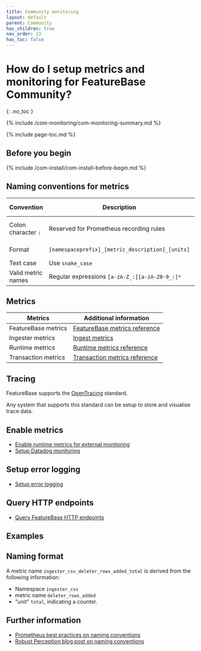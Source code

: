 ```yaml
---
title: Community monitoring
layout: default
parent: Community
has_children: true
nav_order: 13
has_toc: false
---
```


# How do I setup metrics and monitoring for FeatureBase Community?
{: .no_toc }

{% include /com-monitoring/com-monitoring-summary.md %}

{% include page-toc.md %}

## Before you begin

{% include /com-install/com-install-before-begin.md %}

## Naming conventions for metrics

| Convention | Description | Additional information |
|---|---|---|
| Colon character `:` | Reserved for Prometheus recording rules | [Learn about Prometheus recording rules](https://prometheus.io/docs/practices/rules/){:target="_blank"} |
| Format | `[namespaceprefix]_[metric_description]_[units]` | [Naming format example](#naming-format) |
| Text case | Use `snake_case` |  |
| Valid metric names | Regular expressions `[a-zA-Z_:][a-zA-Z0-9_:]*` |  |

## Metrics

| Metrics | Additional information |
|---|---|
| FeatureBase metrics | [FeatureBase metrics reference](/docs/community/com-monitoring/com-monitoring-metrics-fb) |
| Ingester metrics | [Ingest metrics](/docs/community/com-monitoring/com-monitoring-metrics-ingest) |
| Runtime metrics | [Runtime metrics reference](/docs/community/com-monitoring/com-monitoring-metrics-runtime) |
| Transaction metrics | [Transaction metrics reference](/docs/community/com-monitoring/com-monitoring-metrics-transaction) |

## Tracing

FeatureBase supports the [OpenTracing](https://opentracing.io/) standard.

Any system that supports this standard can be setup to store and visualise trace data.

## Enable metrics

* [Enable runtime metrics for external monitoring](/docs/community/com-monitoring/com-monitoring-metrics-runtime-enable)
* [Setup Datadog monitoring](/docs/community/com-monitoring/com-monitoring-datadog)

## Setup error logging

* [Setup error logging](/docs/community/com-monitoring/com-monitoring-log-setup)

## Query HTTP endpoints

* [Query FeatureBase HTTP endpoints](/docs/community/com-monitoring/com-monitoring-endpoints)

## Examples

## Naming format

A metric name `ingester_csv_deleter_rows_added_total` is derived from the following information:

* Namespace `ingester_csv`
* metric name `deleter_rows_added`
* "unit" `total`, indicating a counter.

## Further information

* [Prometheus best practices on naming conventions](https://prometheus.io/docs/practices/naming/)
* [Robust Perception blog post on naming conventions](https://www.robustperception.io/on-the-naming-of-things)

